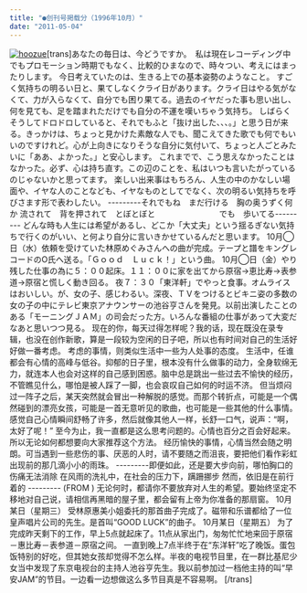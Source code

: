 ```yaml
---
title: "●创刊号掲载分（1996年10月）"
date: "2011-05-04"
---
```


[![hoozue](images/hoozue.gif)](https://forritz.org/home/wp-content/uploads/2011/05/hoozue.gif)\[trans\]あなたの毎日は、今どうですか。　私は現在レコーディング中でもプロモーション時期でもなく、比較的ひまなので、時々つい、考えにはまったりします。 今日考えていたのは、生きる上での基本姿勢のようなこと。 すごく気持ちの明るい日と、果てしなくクライ日があります。クライ日はやる気がなくて、力が入らなくて、自分でも困り果てる。過去のイヤだった事も思い出し、何を見ても、足を踏まれただけでも自分の不運を嘆いちゃう気持ち。 しばらくそうしてドロドロしていると、それでもふと「抜け出した、、、。」と思う日が来る。きっかけは、ちょっと見かけた素敵な人でも、聞こえてきた歌でも何でもいいのですけれど。心が上向きになりそうな自分に気付いて、ちょっと人ごとみたいに「ああ、よかった。」と安心します。 これまでで、こう思えなかったことはなかった。必ず、心は持ち直す。この辺のことを、私はいつも言いたがっているのじゃないかと思ってます。 楽しい出来事はもちろん、人生の中のかなしい場面や、イヤな人のことなども、イヤなものとしてでなく、次の明るい気持ちを呼びさます形で表わしたい。  ---------それでもね　まだ行ける　胸の奥うずく何か 流されて　背を押されて　とぼとぼと　　　　　　　　でも　歩いてる--------- どんな時も人生には希望があるし、どこか「大丈夫」という揺るぎない気持ちで行くのがいい、と何より自分に言いきかせているんだと思います。 10月◯日（水）依頼を受けていた林原めぐみさんへの曲が完成。テープと譜をキングレコードのO氏へ送る。「Ｇｏｏｄ　Ｌｕｃｋ！」という曲。 10月◯日（金）やり残した仕事の為に５：００起床。１１：００に家を出てから原宿→恵比寿→表参道→原宿と慌しく動き回る。 夜７：３０「東洋軒」でやっと食事。オムライスはおいしい。が、女の子、感じわるい。深夜、ＴＶをつけるとビキニ姿の多数の女の子の中にテレビ東京アナウンサーの池谷亨さんを発見。以前出演したことのある「モーニングＪＡＭ」の司会だった方。いろんな番組の仕事があって大変だなあと思いつつ見る。 现在的你，每天过得怎样呢？我的话，现在既没在录专辑，也没在创作新歌，算是一段较为空闲的日子吧，所以也有时间对自己的生活好好做一番考虑。 考虑的事情，则类似生活中一些为人处事的态度。 生活中，任谁都会有心情的高峰与低谷。抑郁的日子里，根本没有什么做事的动力，全身软绵无力，就连本人也会对这样的自己感到困惑。脑中总是跳出一些过去不愉快的经历，不管瞧见什么，哪怕是被人踩了一脚，也会哀叹自己如何的时运不济。 但当烦闷过一阵子之后，某天突然就会冒出一种解脱的感觉。而那个转折点，可能是一个偶然碰到的漂亮女孩，可能是一首无意听见的歌曲，也可能是一些其他的什么事情。感觉自己心情瞬间舒畅了许多，然后就像其他人一样，长舒一口气，说声：“啊，太好了呢！” 至今为止，我一直都是这么思考问题的。心情也百分之百会好起来。所以无论如何都想要向大家推荐这个方法。 经历愉快的事情，心情当然会随之明朗。可当遇到一些悲伤的事、厌恶的人时，请不要随之而沮丧，要把他们看作彩虹出现前的那几滴小小的雨珠。 \---------即便如此，还是要大步向前，哪怕胸口的伤痛无法消除 在风雨的洗礼中，在社会的压力下，蹒跚挪步 然而，依旧是在前行着的 --------- (FROM ) 无论何时，都请你不要放弃对人生的希望。要始终坚定不移地对自己说，请相信再黑暗的屋子里，都会留有上帝为你准备的那扇窗。 10月某日（星期三） 受林原惠美小姐委托的那首曲子完成了。磁带和乐谱都给了一位皇声唱片公司的先生。是首叫“GOOD LUCK”的曲子。 10月某日（星期五） 为了完成昨天剩下的工作，早上5点就起床了。11点从家出门，匆匆忙忙地来回于原宿－惠比寿－表参道－原宿之间。 一直到晚上7点半终于在“东洋轩”吃了晚饭。蛋包饭特别的好吃，但其她女孩却觉得不怎么样。半夜的电视节目里，在一群比基尼少女当中发现了东京电视台的主持人池谷亨先生。我以前参加过一档他主持的叫“早安JAM”的节目。一边看一边想做这么多节目真是不容易啊。 \[/trans\]
